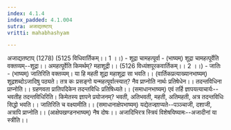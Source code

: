 ```yaml
---
index: 4.1.4
index_padded: 4.1.004
sutra: अजाद्यतष्टाप्‌
vritti: mahabhashyam

---
```

 अजाद्यतष्टाप् (1278) (5125 विधिवार्तिकम्।। 1 ।।) - शूद्रा चामहत्पूर्वा - (भाष्यम्) शूद्रा चामहत्पूर्वेति वक्तव्यम्--शूद्रा।। अमहत्पूर्वेति किमर्थम्? महाशूद्री।। (5126 विध्यंशपूरकवार्तिकम्।। 2 ।।) - जातिः - (भाष्यम्) जातिरिति वक्तव्यम्। या हि महती शूद्रा महाशूद्रा सा भवति।। (वार्तिकप्रत्याख्यानभाष्यम्) शूद्रशब्दोऽजादिषु पठ्यते। तत्र कः प्रसङ्गो यन्महत्पूर्वात्स्यात्? नैव प्राप्नोति नार्थः प्रतिषेधेन।। तदन्तविधिना प्राप्नोति।। ग्रहणवता प्रातिपदिकेन तदन्तविधिः प्रतिषिध्यते।। (समाधानभाष्यम्) एवं तर्हि ज्ञापयत्याचार्यः--भवतीह तदन्तविधिरिति। किमेतस्य ज्ञापने प्रयोजनम्? भवती, अतिभवती, महती, अतिमहती, अत्र तदन्तविधिः सिद्धो भवति।। जातिरिति च वक्ष्यामीति।। (समाधानाक्षेपभाष्यम्) यद्येतज्ज्ञाप्यते--पञ्ञ्चाजी, दशाजी, अत्रापि प्राप्नोति।। (आक्षेपखण्डनभाष्यम्) नैष दोषः।। अजादिभिरत्र स्त्रियं विशेषयिष्यामः--अजादीनां या स्त्रीति।। 